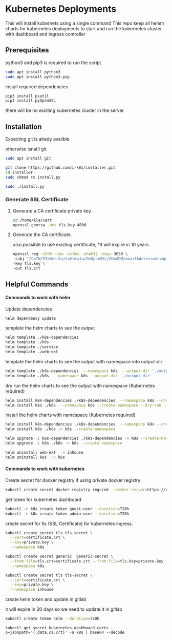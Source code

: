 # Kubernetes Deployments
This will install kubernets using a single command
This repo keep all helem charts for kubernetes deployments to start and run the kubernetes cluster with dashboard and ingress controller

## Prerequisites

python3 and pip3 is required to run the script

```bash
sudo apt install python3
sudo apt install python3-pip

```

install required dependencies

```bash
pip3 install psutil
pip3 install pyOpenSSL
```


there will be no existing kubernetes cluster in the server

## Installation

Expecting git is alredy availble

otherwise isnatll git

```bash
sudo apt install git
```

```bash
git clone https://github.com/i-k8s/installer.git
cd installer
sudo chmod +x install.py

sudo ./install.py
```

### Generate SSL Certificate

1. Generate a CA certificate private key.

    ```sh
    cd /home/kla/cert
    openssl genrsa -out tls.key 4096
    ```

2. Generate the CA certificate.

   also possible to use existing certificate, *it will expire in 10 years
    ```sh
   openssl req -x509 -new -nodes -sha512 -days 3650 \
   -subj "/C=IN/ST=Kerala/L=Kerala/O=OpenSSL/OU=ADM/emailAddress=devops@openssl.in/CN=*.openssl.in" \
   -key tls.key \
   -out tls.crt
    ```

## Helpful Commands

#### Commands to work with helm

Update dependencies

```bash
helm dependency update
```
 template the helm charts to see the output

```bash
helm template ./k8s-dependencies
helm template ./k8s
helm template ./service
helm template ./web-ext
```
template the helm charts to see the output with namespace into output-dir


```bash
helm template ./k8s-dependencies  --namespace k8s  --output-dir './output-dir'
helm template ./k8s  --namespace k8s --output-dir './output-dir'
```

dry run the helm charts to see the output with namespace (Kubernetes required)

```bash
helm install k8s-dependencies ./k8s-dependencies  --namespace k8s --create-namespace --dry-run
helm install k8s ./k8s  --namespace k8s --create-namespace --dry-run

```

Install the helm charts with namespace (Kubernetes required)

```bash
helm install k8s-dependencies ./k8s-dependencies  --namespace k8s --create-namespace --dry-run
helm install k8s ./k8s -n k8s --create-namespace
```


```bash
helm upgrade -i k8s-dependencies ./k8s-dependencies -n k8s --create-namespace
helm upgrade -i k8s ./k8s -n k8s --create-namespace
```

```bash
helm uninstall web-ext  -n inhouse
helm uninstall k8s  -n k8s
```

#### Commands to work with kubernetes

Create secret for docker registry if using private docker registry

```bash
kubectl create secret docker-registry regcred --docker-server=https://dr.io/ --docker-username=admin --docker-password=PassWord --docker-email=admin@dr.io -n namespace


```

get token for kubernetes dashboard

```bash
kubectl -n k8s create token guest-user --duration=720h
kubectl -n k8s create token admin-user --duration=720h
```

create secret for tls (SSL Certificate) for kubernetes ingress.

```bash
kubectl create secret tls tls-secret \
  --cert=certificate.crt \
  --key=private.key \
  --namespace k8s
```

```bash
kubectl create secret generic  generic-secret \
  --from-file=tls.crt=certificate.crt --from-file=tls.key=private.key --from-file=ca.crt=ca.crt \
  --namespace k8s
```

```bash
kubectl create secret tls tls-secret \
  --cert=certificate.crt \
  --key=private.key \
  --namespace inhouse
```


create helm token and update in gitlab

it will expire in 30 days so we need to update it in gitlab

```bash
kubectl create token helm --duration=720h
```

```
kubectl get secret kubernetes-dashboard-certs -o=jsonpath='{.data.ca.crt}' -n k8s | base64 --decode

```